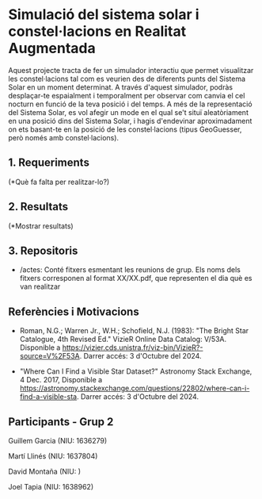 # Simulació del sistema solar i constel·lacions en Realitat Augmentada

Aquest projecte tracta de fer un simulador interactiu que permet visualitzar les constel·lacions tal com es veurien des de diferents punts del Sistema Solar en un moment determinat. A través d'aquest simulador, podràs desplaçar-te espaialment i temporalment per observar com canvia el cel nocturn en funció de la teva posició i del temps. A més de la representació del Sistema Solar, es vol afegir un mode en el qual se't situï aleatòriament en una posició dins del Sistema Solar, i hagis d'endevinar aproximadament on ets basant-te en la posició de les constel·lacions (tipus GeoGuesser, però només amb constel·lacions).

## 1. Requeriments
(*Què fa falta per realitzar-lo?)

## 2. Resultats
(*Mostrar resultats)

## 3. Repositoris 
* /actes: Conté fitxers esmentant les reunions de grup. Els noms dels fitxers corresponen al format XX/XX.pdf, que representen el dia què es van realitzar


## Referències i Motivacions
* Roman, N.G.; Warren Jr., W.H.; Schofield, N.J. (1983): "The Bright Star Catalogue, 4th Revised Ed." VizieR Online Data Catalog: V/53A. Disponible a https://vizier.cds.unistra.fr/viz-bin/VizieR?-source=V%2F53A. Darrer accés: 3 d'Octubre del 2024.

* "Where Can I Find a Visible Star Dataset?" Astronomy Stack Exchange, 4 Dec. 2017, Disponible a https://astronomy.stackexchange.com/questions/22802/where-can-i-find-a-visible-sta. Darrer accés: 3 d'Octubre del 2024.

## Participants - Grup 2
Guillem Garcia (NIU: 1636279)

Martí Llinés (NIU: 1637804)

David Montaña (NIU: )

Joel Tapia (NIU: 1638962)




